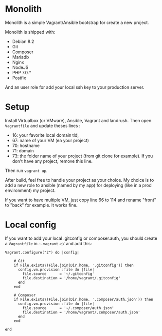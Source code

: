 Monolith
===

Monolith is a simple Vagrant/Ansible bootstrap for create a new project.

Monolith is shipped with:

- Debian 8.2
- Git
- Composer
- Mariadb
- Nginx
- NodeJS
- PHP 7.0.*
- Postfix

And an user role for add your local ssh key to your production server.

Setup
===

Install Virtualbox (or VMware), Ansible, Vagrant and landrush. Then open `Vagrantfile` and update theses lines :

- 16: your favorite local domain tld,
- 67: name of your VM (ea your project)
- 70: hostname
- 71: domain
- 73: the folder name of your project (from git clone for example). If you don't have any project, remove this line.

Then run `vagrant up`.

After build, feel free to handle your project as your choice. My choice is to 
add a new role to ansible (named by my app) for deploying (like in a prod environment) my project.

If you want to have multiple VM, just copy line 66 to 114 and rename "front" to "back" for example. It works fine.

Local config
===

If you want to add your local .gitconfig or composer.auth, you should create a `Vagrantfile` in 
`~.vagrant.d/` and add this:

```
Vagrant.configure("2") do |config|

    # Git
    if File.exists?(File.join(Dir.home, '.gitconfig')) then
      config.vm.provision :file do |file|
        file.source      = '~/.gitconfig'
        file.destination = '/home/vagrant/.gitconfig'
      end
    end

    # Composer
    if File.exists?(File.join(Dir.home, '.composer/auth.json')) then
      config.vm.provision :file do |file|
        file.source      = '~/.composer/auth.json'
        file.destination = '/home/vagrant/.composer/auth.json'
      end
    end

end
```
